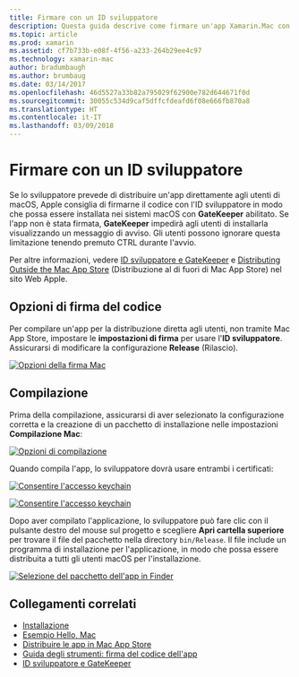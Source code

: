 ```yaml
---
title: Firmare con un ID sviluppatore
description: Questa guida descrive come firmare un'app Xamarin.Mac con un ID sviluppatore per la pubblicazione.
ms.topic: article
ms.prod: xamarin
ms.assetid: cf7b733b-e08f-4f56-a233-264b29ee4c97
ms.technology: xamarin-mac
author: bradumbaugh
ms.author: brumbaug
ms.date: 03/14/2017
ms.openlocfilehash: 46d5527a33b82a795029f62900e782d644671f0d
ms.sourcegitcommit: 30055c534d9caf5dffcfdeafd6f08e666fb870a8
ms.translationtype: HT
ms.contentlocale: it-IT
ms.lasthandoff: 03/09/2018
---
```

# <a name="sign-with-developer-id"></a>Firmare con un ID sviluppatore

Se lo sviluppatore prevede di distribuire un'app direttamente agli utenti di macOS, Apple consiglia di firmarne il codice con l'ID sviluppatore in modo che possa essere installata nei sistemi macOS con **GateKeeper** abilitato. Se l'app non è stata firmata, **GateKeeper** impedirà agli utenti di installarla visualizzando un messaggio di avviso. Gli utenti possono ignorare questa limitazione tenendo premuto CTRL durante l'avvio.

Per altre informazioni, vedere [ID sviluppatore e GateKeeper](https://developer.apple.com/resources/developer-id/) e [Distributing Outside the Mac App Store](https://developer.apple.com/library/content/documentation/IDEs/Conceptual/AppDistributionGuide/Introduction/Introduction.html) (Distribuzione al di fuori di Mac App Store) nel sito Web Apple.

## <a name="code-signing-options"></a>Opzioni di firma del codice

Per compilare un'app per la distribuzione diretta agli utenti, non tramite Mac App Store, impostare le **impostazioni di firma** per usare l'**ID sviluppatore**. Assicurarsi di modificare la configurazione **Release** (Rilascio).

 [![](signing-images/config02.png "Opzioni della firma Mac")](signing-images/config02.png#lightbox)


## <a name="build"></a>Compilazione

Prima della compilazione, assicurarsi di aver selezionato la configurazione corretta e la creazione di un pacchetto di installazione nelle impostazioni **Compilazione Mac**:

[![](signing-images/config03.png "Opzioni di compilazione")](signing-images/config03.png#lightbox)

Quando compila l'app, lo sviluppatore dovrà usare entrambi i certificati:

 [![](signing-images/image57.png "Consentire l'accesso keychain")](signing-images/image57.png#lightbox)

 [![](signing-images/image58.png "Consentire l'accesso keychain")](signing-images/image58.png#lightbox)

Dopo aver compilato l'applicazione, lo sviluppatore può fare clic con il pulsante destro del mouse sul progetto e scegliere **Apri cartella superiore** per trovare il file del pacchetto nella directory `bin/Release`. Il file include un programma di installazione per l'applicazione, in modo che possa essere distribuita a tutti gli utenti macOS per l'installazione.

 [![](signing-images/image59.png "Selezione del pacchetto dell'app in Finder")](signing-images/image59.png#lightbox)

## <a name="related-links"></a>Collegamenti correlati

- [Installazione](~//mac/get-started/installation.md)
- [Esempio Hello, Mac](~//mac/get-started/hello-mac.md)
- [Distribuire le app in Mac App Store](https://developer.apple.com/devcenter/mac/checklist/)
- [Guida degli strumenti: firma del codice dell'app](https://developer.apple.com/library/mac/#documentation/ToolsLanguages/Conceptual/OSXWorkflowGuide/CodeSigning/CodeSigning.html)
- [ID sviluppatore e GateKeeper](https://developer.apple.com/resources/developer-id/)
